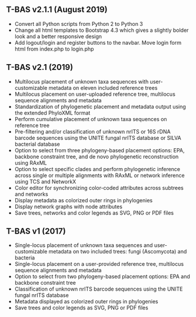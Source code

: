## T-BAS v2.1.1 (August 2019)
*  Convert all Python scripts from Python 2 to Python 3
*  Change all html templates to Bootstrap 4.3 which gives a slightly bolder look and a better responsive design
*  Add logout/login and register buttons to the navbar. Move login form html from index.php to login.php

## T-BAS v2.1 (2019)
*   Multilocus placement of unknown taxa sequences with user-customizable metadata on eleven included reference trees
*   Multilocus placement on user-uploaded reference tree, multilocus sequence alignments and metadata
*   Standardization of phylogenetic placement and metadata output using the extended PhyloXML format
*   Perform cumulative placement of unknown taxa sequences on reference tree
*   Pre-filtering and/or classification of unknown nrITS or 16S rDNA barcode sequences using the UNITE fungal nrITS database or SILVA bacterial database
*   Option to select from three phylogeny-based placement options: EPA, backbone constraint tree, and de novo phylogenetic reconstruction using RAxML
*   Option to select specific clades and perform phylogenetic inference across single or multiple alignments with RAxML or network inference using TCS and NetworkX
*   Color editor for synchronizing color-coded attributes across subtrees and networks
*   Display metadata as colorized outer rings in phylogenies
*   Display network graphs with node attributes
*   Save trees, networks and color legends as SVG, PNG or PDF files

## T-BAS v1 (2017)

*	Single-locus placement of unknown taxa sequences and user-customizable metadata on two included trees: fungi (Ascomycota) and bacteria
*	Single-locus placement on a user-provided reference tree, multilocus sequence alignments and metadata
*	Option to select from two phylogeny-based placement options: EPA and backbone constraint tree
*	Classification of unknown nrITS barcode sequences using the UNITE fungal nrITS database
*	Metadata displayed as colorized outer rings in phylogenies
*	Save trees and color legends as SVG, PNG or PDF files




